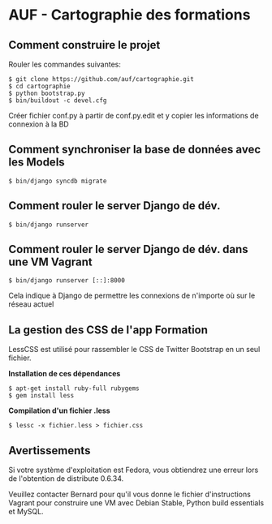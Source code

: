 AUF - Cartographie des formations
===

Comment construire le projet
---

Rouler les commandes suivantes:

    $ git clone https://github.com/auf/cartographie.git
    $ cd cartographie
    $ python bootstrap.py
    $ bin/buildout -c devel.cfg

Créer fichier conf.py à partir de conf.py.edit et y copier les informations de connexion à la BD


Comment synchroniser la base de données avec les Models
---

    $ bin/django syncdb migrate

Comment rouler le server Django de dév.
---

    $ bin/django runserver

Comment rouler le server Django de dév. dans une VM Vagrant
---

    $ bin/django runserver [::]:8000
    
Cela indique à Django de permettre les connexions de n'importe où sur le réseau actuel



La gestion des CSS de l'app Formation
---

LessCSS est utilisé pour rassembler le CSS de Twitter Bootstrap en un seul fichier.

**Installation de ces dépendances**

    $ apt-get install ruby-full rubygems
    $ gem install less

**Compilation d'un fichier .less**

    $ lessc -x fichier.less > fichier.css
    
Avertissements
---

Si votre système d'exploitation est Fedora, vous obtiendrez une erreur lors de l'obtention de distribute 0.6.34. 

Veuillez contacter Bernard pour qu'il vous donne le fichier d'instructions Vagrant pour construire une VM avec Debian Stable, Python build essentials et MySQL.
